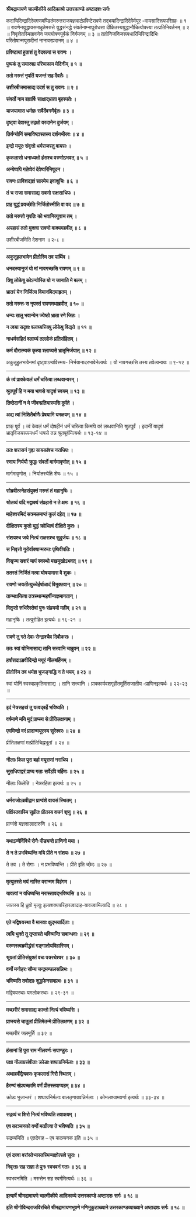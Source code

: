 **श्रीमद्रामायणे चाल्मीकीये आदिकाव्ये उत्तरकाण्डे अष्टादशः सर्गः**

कदाचिदिन्द्रादिदेवगणमण्डितंमरुत्तराजयज्ञवाटंप्रविष्टेरावणे तद्भयादिन्द्रादिदेवैर्मयूर -वायसादिरूपपरिग्रहः ॥ १ ॥ रावणेनयुद्धायसमाहूतेमरुत्ते युद्धसंनद्धे संवर्तनाम्नापुरोधसा दीक्षितस्ययुद्धानौचित्योक्त्त्या तत्प्रतिनिवर्तनम् ॥ २ ॥ निवृत्तेतस्मिन्रावणेन जयघोषणपूर्वकं निर्गमनम् ॥ ३ ॥ ततोनिजनिजरूपधारिभिरिन्द्रादिभिः परितोषान्मयूरादीनां नानावरप्रदानम् ॥ ४ ॥

**प्रविष्टायां हुताशं तु वेदवत्यां स रावणः ।**

**पुष्पकं तु समारुह्य परिचक्राम मेदिनीम् ॥ १ ॥**

**ततो मरुत्तं नृपतिं यजन्तं सह दैवतैः ।**

**उशीरबीजमासाद्य ददर्श स तु रावणः ॥ २ ॥**

**संवर्तो नाम ब्रह्मर्षिः साक्षाद्भ्राता बृहस्पतेः ।**

**याजयामास धर्मज्ञः सर्वैर्देवगणैर्वृतः ॥ ३ ॥**

**दृष्ट्वा देवास्तु तद्रक्षो वरदानेन दुर्जयम् ।**

**तिर्यग्योनिं समाविष्टास्तस्य दर्शनभीरवः ॥ ४ ॥**

**इन्द्रो मयूरः संवृत्तो धर्मराजस्तु वायसः ।**

**कृकलासो धनाध्यक्षो हंसश्च वरुणोऽभवत् ॥ ५ ॥**

**अन्येष्वपि गतेष्वेवं देवेष्वरिनिषूदन ।**

**रावणः प्राविशद्यज्ञं सारमेय इवाशुचिः ॥ ६ ॥**

**तं च राजा समासाद्य रावणो राक्षसाधिपः ।**

**प्राह युद्धं प्रयच्छेति निर्जितोस्मीति वा वद ॥ ७ ॥**

**ततो मरुत्तो नृपतिः को भवानित्युवाच तम् ।**

**अपहासं ततो मुक्त्वा रावणो वाक्यमब्रवीत् ॥ ८ ॥**

उशीरबीजमिति देशनाम ॥ २-८ ॥

****

**अकुतूहलभावेन प्रीतोस्मि तव पार्थिव ।**

**धनदस्यानुजं यो मां नावगच्छसि रावणम् ॥ ९ ॥**

**त्रिषु लोकेषु कोऽन्योस्ति यो न जानाति मे बलम् ।**

**भ्रातरं येन निर्जित्य विमानमिदमाहृतम् ।**

**ततो मरुत्तः स नृपस्तं रावणमथाब्रवीत् ॥ १० ॥**

**धन्यः खलु भवान्येन ज्येष्ठो भ्राता रणे जितः ।**

**न त्वया सदृशः श्लाघ्यस्त्रिषु लोकेषु विद्यते ॥ ११ ॥**

**नाधर्मसहितं श्लाघ्यं तल्लोकं प्रतिसंहितम् ।**

**कर्म दौरात्म्यकं कृत्वा श्लाघ्यसे भ्रातृनिर्जयात् ॥ १२ ॥**

अकुतूहुलभावेनमां दृष्ट्वाऽप्यविस्मय- निर्भयानादरभावेनेत्यर्थः । यो नावगच्छसि तस्य तवेत्यन्वयः ॥ ९-१२ ॥

****

**कं त्वं प्राक्केवलं धर्मं चरित्वा लब्धवान्वरम् ।**

**श्रुतपूर्वं हि न मया भाषसे यादृशं स्वयम् ॥ १३ ॥**

**तिष्ठेदानीं न मे जीवन्प्रतियास्यसि दुर्मते ।**

**अद्य त्वां निशितैर्बाणैः प्रेषयामि यमक्षयम् ॥ १४ ॥**

प्राक् पूर्वं । त्वं केवलं धर्मं दोषहीनं धर्मं चरित्वा किमपि वरं लब्धवानिति श्रुतपूर्वं । इदानीं यादृशं भ्रातृविजयरूपमधर्मं भाषसे तन्न श्रुतपूर्वमित्यर्थः ॥ १३-१४ ॥

****

**ततः शरासनं गृह्य सायकांश्च नराधिपः ।**

**रणाय निर्ययौ क्रुद्धः संवर्तो मार्गमावृणोत् ॥ १५ ॥**

मार्गमावृणोत् । निर्यातस्येति शेषः ॥ १५ ॥

****

**सोब्रवीत्स्नेहसंयुक्तं मरुत्तं तं महानृषिः ।**

**श्रोतव्यं यदि मद्वाक्यं संप्रहारो न ते क्षमः ॥ १६ ॥**

**माहेश्वरमिदं सत्रमलमाप्तं कुलं दहेत् ॥ १७ ॥**

**दीक्षितस्य कुतो युद्धं क्रोधित्वं दीक्षिते कुतः ।**

**संशयश्च जये नित्यं राक्षसश्च सुदुर्जयः ॥ १८ ॥**

**स निवृत्तो गुरोर्वाक्यान्मरुत्तः पृथिवीपतिः ।**

**विसृज्य सशरं चापं स्वस्थो मखमुखोऽभवत् ॥ १९ ॥**

**ततस्तं निर्जितं मत्वा घोषयामास वै शुकः ।**

**रावणो जयतीत्युच्चेर्हर्षान्नादं विमुक्तवान् ॥ २० ॥**

**तान्भक्षयित्वा तत्रस्थान्महर्षीन्यज्ञमागतान् ।**

**वितृप्तो रुधिरैस्तेषां पुनः संप्रययौ महीम् ॥ २१ ॥**

महानृषिः । तत्पुरोहित इत्यर्थः ॥ १६-२१ ॥

****

**रावणे तु गते देवाः सेन्द्राश्चैव दिवौकसः ।**

**ततः स्वां योनिमासाद्य तानि सत्त्वानि चाब्रुवन् ॥ २२ ॥**

**हर्षात्तदाऽब्रवीदिन्द्रो मयूरं नीलबर्हिणम् ।**

**प्रीतोस्मि तव धर्मज्ञ भुजङ्गाद्धि न ते भयम् ॥ २३ ॥**

स्वां योनिं स्वस्वप्रकृतिमासाद्य । तानि सत्त्वानि । प्राक्कार्यवशगृहीतमूर्तिसजातीय -प्राणिनइत्यर्थः ॥ २२-२३ ॥

****

**इदं नेत्रसहस्रं तु यत्वद्बर्हे भविष्यति ।**

**वर्षमाणे मयि मुदं प्राप्स्य से प्रीतिलक्षणाम् ।**

**एवमिन्द्रो वरं प्रादान्मयूरस्य सुरेश्वरः ॥ २४ ॥**

प्रीतिलक्षणां मत्प्रीतिचिह्नभूतां ॥ २४ ॥

****

**नीलाः किल पुरा बर्हा मयूराणां नराधिप ।**

**सुराधिपाद्वरं प्राप्य गताः सर्वेऽपि बर्हिणः ॥ २५ ॥**

नीलाः किलेति । नेत्ररहिता इत्यर्थः ॥ २५ ॥

****

**धर्मराजोऽब्रवीद्राम प्राग्वंशे वायसं स्थितम् ।**

**पक्षिंस्तवास्मि सुप्रीतः प्रीतस्य वचनं शृणु ॥ २६ ॥**

प्राग्वंशे यज्ञशालादारुणि ॥ २६ ॥

****

**यथाऽन्यैर्विविधै रोगैः पीड्यन्ते प्राणिनो मया ।**

**ते न ते प्रभविष्यन्ति मयि प्रीते न संशयः ॥ २७ ॥**

ते तव । ते रोगाः । न प्रभविष्यन्ति । प्रीते इति च्छेदः ॥ २७ ॥

****

**मृत्युतस्ते भयं नास्ति वरान्मम विहंगम ।**

**यावत्वां न वधिष्यन्ति नरास्तावद्भविष्यसि ॥ २८ ॥**

जातस्य हि ध्रुवो मृत्युः इत्यशक्यपरिहारत्वादाह-यावत्त्वामित्यादि ॥ २८ ॥

****

**एते मद्विषयस्था वै मानवाः क्षुद्भयार्दिताः ।**

**त्वयि भुक्ते तु तृप्तास्ते भविष्यन्ति सबान्धवाः ॥ २९ ॥**

**वरुणस्त्वब्रवीद्धंसं गङ्गातोयविहारिणम् ।**

**श्रूयतां प्रीतिसंयुक्तं वचः पत्ररथेश्वर ॥ ३० ॥**

**वर्णो मनोहरः सौम्य चन्द्रमण्डलसन्निभः ।**

**भविष्यति तवोदग्रः शुद्धफेनसमप्रभः ॥ ३१ ॥**

मद्विषयस्थाः यमलोकस्थाः ॥ २९-३१ ॥

****

**मच्छरीरं समासाद्य कान्तो नित्यं भविष्यसि ।**

**प्राप्स्यसे चातुलां प्रीतिमेतन्मे प्रीतिलक्षणम् ॥ ३२ ॥**

मच्छरीरं जलमूर्ति ॥ ३२ ॥

****

**हंसानां हि पुरा राम नीलवर्णः सपाण्डुरः ।**

**पक्षा नीलाग्रसंवीताः क्रोडाः शष्पाग्रनिर्मलाः ॥ ३३ ॥**

**अथाब्रवीद्वैश्रवणः कृकलासं गिरौ स्थितम् ।**

**हैरण्यं संप्रयच्छामि वर्णं प्रीतस्तवाप्यहम् ॥ ३४ ॥**

क्रोडः भुजान्तरं । शष्पाग्रनिर्मलाः बालतृणाग्रवन्निर्मलाः । कोमलश्यामवर्णा इत्यर्थः ॥ ३३-३४ ॥

****

**सद्रव्यं च शिरो नित्यं भविष्यति तवाक्षयम् ।**

**एष काञ्चनको वर्णो मत्प्रीत्या ते भविष्यति ॥ ३५ ॥**

सद्रव्यमिति ॥ एतदेवाह – एष काञ्चनक इति ॥ ३५ ॥

****

**एवं दत्त्वा वरांस्तेभ्यस्तस्मिन्यज्ञोत्सवे सुराः ।**

**निवृत्ताः सह राज्ञा ते पुनः स्वभवनं गताः ॥ ३६ ॥**

स्वभवनमिति । मरुत्तेन सह स्वर्गमित्यर्थः ॥ ३६ ॥

****

**इत्यार्षे श्रीमद्रामायणे चाल्मीकीये आदिकाव्ये उत्तरकाण्डे अष्टादशः सर्गः ॥ १८ ॥**

**इति श्रीगोविन्दराजविरचिते श्रीमद्रामायणभूषणे मणिमुकुटाख्याने उत्तरकाण्डव्याख्याने अष्टादशः सर्गः ॥ १८ ॥**
